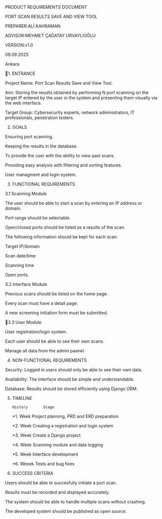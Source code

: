 PRODUCT REQUIREMENTS DOCUMENT

PORT SCAN RESULTS SAVE AND VIEW TOOL

PREPARER:ALİ KAHRAMAN

ADVISOR:MEHMET ÇAĞATAY URVAYLIOĞLU

VERSION:v1.0

09.09.2025

Ankara

1. ENTRANCE

 Project Name: Port Scan Results Save and View Tool.

 Aim: Storing the results obtained by performing N port scanning on the target IP entered by
the user in the system and presenting them visually via the web interface.

 Target Group: Cybersecurity experts, network administrators, IT professionals, penetration
testers.

2. GOALS

 Ensuring port scanning.
 
 Keeping the results in the database.
 
 To provide the user with the ability to view past scans.
 
 Providing easy analysis with filtering and sorting features.
 
 User managment and login system.

3. FUNCTIONAL REQUIREMENTS
   
3.1 Scanning Module

 The user should be able to start a scan by entering an IP address or domain.
 
 Port range should be selectable.
 
 Open/closed ports should be listed as a results of the scan.
 
 The following information should be kept for each scan:
 
 Target IP/domain
 
 Scan date/time
 
 Scanning time
 
 Open ports.

3.2 Interface Module

 Previous scans should be listed on the home page.
 
 Every scan must have a detail page.
 
 A new screening initiation form must be submitted.

3.3 User Module

 User registration/login system.
 
 Each user should be able to see their own scans.
 
 Manage all data from the admin paanel.

4. NON-FUNCTIONAL REQUIREMENTS

 Security: Logged in users should only be able to see their own data.
 
 Availability: The interface should be simple and understandable.
 
 Database: Results should be stored efficiently using Django ORM.

5. TIMELINE

       History       Stage
   
      *1. Week    Project planning, PRD and ERD preparation
  
      *2. Week    Creating a registration and login system
  
      *3. Week    Create a Django project
  
      *4. Week    Scanning module and data logging

      *5. Week    Interface development

      *6. Weeek   Tests and bug fixes

6. SUCCESS CRITERIA

Users should be able to succesfully initiate a port scan.

Results must be recorded and displayed accurately.

The system should be able to handle multiple scans without crashing.

The developed system should be published as open source.


